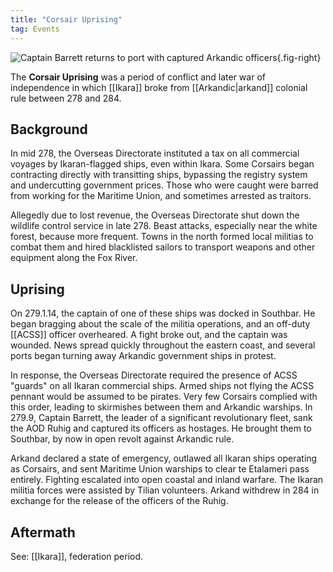 ```yaml
---
title: "Corsair Uprising"
tag: Events
---
```


![Captain Barrett returns to port with captured Arkandic officers](image/corsair.png){.fig-right}

The **Corsair Uprising** was a period of conflict and later war of independence in which [[Ikara]] broke from [[Arkandic|arkand]] colonial rule between 278 and 284.

## Background

In mid 278, the Overseas Directorate instituted a tax on all commercial voyages by Ikaran-flagged ships, even within Ikara. Some Corsairs began contracting directly with transitting ships, bypassing the registry system and undercutting government prices. Those who were caught were barred from working for the Maritime Union, and sometimes arrested as traitors.

Allegedly due to lost revenue, the Overseas Directorate shut down the wildlife control service in late 278. Beast attacks, especially near the white forest, because more frequent. Towns in the north formed local militias to combat them and hired blacklisted sailors to transport weapons and other equipment along the Fox River.

## Uprising

On 279.1.14, the captain of one of these ships was docked in Southbar. He began bragging about the scale of the militia operations, and an off-duty [[ACSS]] officer overheared. A fight broke out, and the captain was wounded. News spread quickly throughout the eastern coast, and several ports began turning away Arkandic government ships in protest.

In response, the Overseas Directorate required the presence of ACSS "guards" on all Ikaran commercial ships. Armed ships not flying the ACSS pennant would be assumed to be pirates. Very few Corsairs complied with this order, leading to skirmishes between them and Arkandic warships. In 279.9, Captain Barrett, the leader of a significant revolutionary fleet, sank the AOD Ruhig and captured its officers as hostages. He brought them to Southbar, by now in open revolt against Arkandic rule.

Arkand declared a state of emergency, outlawed all Ikaran ships operating as Corsairs, and sent Maritime Union warships to clear te Etalameri pass entirely. Fighting escalated into open coastal and inland warfare. The Ikaran militia forces were assisted by Tilian volunteers. Arkand withdrew in 284 in exchange for the release of the officers of the Ruhig.

## Aftermath

See: [[Ikara]], federation period.
